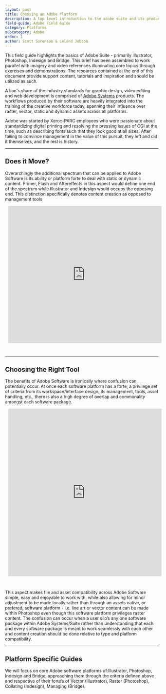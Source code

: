 ```yaml
---
layout: post
title: Choosing an Adobe Platform
description: A top level introduction to the adobe suite and its products.
field-guide: Adobe Field Guide
category: Platforms
subcategory: Adobe
order: 1
author: Scott Sorenson & Leland Jobson
---
```


This field guide highlights the basics of Adobe Suite - primarily Illustrator, Photoshop, Indesign and Bridge. This brief has been assembled to work parallel with imagery and video references illuminating core topics through exercises and demonstrations. The resources contained at the end of this document provide support content, tutorials and inspiration and should be utilized as such.

A lion's share of the industry standards for graphic design, video editing and web development is comprised of [Adobe Systems](https://www.adobe.com) products. The workflows produced by their software are heavily integrated into the training of the creative workforce today, spanning their influence over raster, vector, static and dynamic assets across all platforms.

<div class="alert alert-light" role="alert">Adobe was started by Xeroc-PARC employees who were passionate about standardizing digital printing and resolving the pressing issues of CGI at the time, such as describing fonts such  that they look good at all sizes. After failing to convince management in the value of this pursuit, they left and did it themselves, and the rest is history.</div>

---


## Does it Move?

Overarchingly the additional spectrum that can be applied to Adobe Software is its ability or platform forte to deal with static or dynamic content. Primer, Flash and Aftereffects in this aspect would define one end of the spectrum while Illustrator and Indesign would occupy the opposing end. This distinction specifically denotes content creation as opposed to management tools 

<div style="width: 100%; height: 480px; margin: 10px; position: relative;"><iframe allowfullscreen width="100%" height="450px" frameborder="0" src="https://www.lucidchart.com/documents/embeddedchart/a7168ec9-2d5d-4f21-83ad-f408295e96ae" id="Q4u3X_JVy1z7"></iframe></div>

---

## Choosing the Right Tool

The benefits of Adobe Software is ironically where confusion can potentially occur. At once each software platform has a forte, a privilege set of criteria from its workspace/interface design, its management, tools, asset handling, etc., there is also a high degree of overlap and commonality amongst each software package. 

<div style="width: 100%; height: 580px; margin: 10px; position: relative;"><iframe allowfullscreen width="100%" height="550px" frameborder="0" src="https://www.lucidchart.com/documents/embeddedchart/44eda1eb-674c-47fa-afa3-a6e8f143b29a" id="Q4u3X_JVy1z7"></iframe></div>

This aspect makes file and asset compatibility across Adobe Software simple, easy and enjoyable to work with, while also allowing for minor adjustment to be made locally rather than through an assets native, or prefered, software platform - i.e. line art or vector content can be made within Photoshop even though this software platform privileges raster content. The confusion can occur when a user silo’s any one software package within Adobe Systems/Suite rather than understanding that each and every software package is meant to work seamlessly with each other and content creation should be done relative to type and platform compatibility. 

---

## Platform Specific Guides

We will focus on core Adobe software platforms of:Illustrator, Photoshop, Indesign and Bridge, approaching them through the criteria defined above and respective of their forte’s of Vector (Illustrator), Raster (Photoshop), Collating (Indesign), Managing (Bridge).














